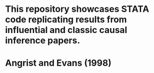 # This repository showcases STATA code replicating results from influential and classic causal inference papers. 

# Angrist and Evans (1998)
